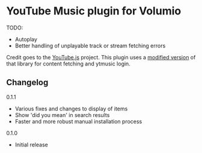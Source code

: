 # YouTube Music plugin for Volumio

TODO:
- Autoplay
- Better handling of unplayable track or stream fetching errors

Credit goes to the [YouTube.js](https://github.com/LuanRT/YouTube.js) project. This plugin uses a [modified version](https://github.com/patrickkfkan/Volumio-YouTube.js) of that library for content fetching and ytmusic login.

## Changelog

0.1.1
- Various fixes and changes to display of items
- Show 'did you mean' in search results
- Faster and more robust manual installation process

0.1.0
- Initial release
